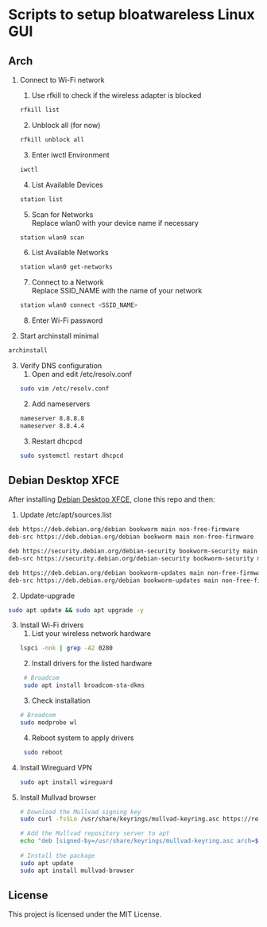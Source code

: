 # Scripts to setup bloatwareless Linux GUI

## Arch
1. Connect to Wi-Fi network
   1. Use rfkill to check if the wireless adapter is blocked
   ```bash
   rfkill list
   ```
   2. Unblock all (for now)
   ```bash
   rfkill unblock all
   ```
   3. Enter iwctl Environment
   ```bash
   iwctl
   ```
   4. List Available Devices
   ```bash
   station list
   ```
   5. Scan for Networks\
Replace wlan0 with your device name if necessary
   ```bash
   station wlan0 scan
   ```
   6. List Available Networks
   ```bash
   station wlan0 get-networks
   ```
   7. Connect to a Network\
Replace SSID_NAME with the name of your network
   ```bash
   station wlan0 connect <SSID_NAME>
   ```
   8. Enter Wi-Fi password
  
2. Start archinstall minimal
```bash
archinstall
```
3. Verify DNS configuration
   1. Open and edit /etc/resolv.conf
   ```bash
   sudo vim /etc/resolv.conf
   ```
   2. Add nameservers
   ```bash
   nameserver 8.8.8.8
   nameserver 8.8.4.4
   ```
   3. Restart dhcpcd
   ```bash
   sudo systemctl restart dhcpcd
   ```
## Debian Desktop XFCE

After installing [Debian Desktop XFCE](https://cdimage.debian.org/debian-cd/current/amd64/iso-dvd/), clone this repo and then:

1. Update /etc/apt/sources.list
```bash
deb https://deb.debian.org/debian bookworm main non-free-firmware
deb-src https://deb.debian.org/debian bookworm main non-free-firmware

deb https://security.debian.org/debian-security bookworm-security main non-free-firmware
deb-src https://security.debian.org/debian-security bookworm-security main non-free-firmware

deb https://deb.debian.org/debian bookworm-updates main non-free-firmware
deb-src https://deb.debian.org/debian bookworm-updates main non-free-firmware
```
2. Update-upgrade
```bash
sudo apt update && sudo apt upgrade -y
```
3. Install Wi-Fi drivers
    1. List your wireless network hardware
    ```bash
    lspci -nnk | grep -A2 0280
    ```
    2. Install drivers for the listed hardware
   ```bash
    # Broadcom
    sudo apt install broadcom-sta-dkms
    ```
    3. Check installation
    ```bash
    # Broadcom
    sudo modprobe wl
    ```
    4. Reboot system to apply drivers
   ```bash
    sudo reboot
    ```
4. Install Wireguard VPN
   ```bash
   sudo apt install wireguard
   ```
6. Install Mullvad browser
   ```bash
   # Download the Mullvad signing key
   sudo curl -fsSLo /usr/share/keyrings/mullvad-keyring.asc https://repository.mullvad.net/deb/mullvad-keyring.asc

   # Add the Mullvad repository server to apt
   echo "deb [signed-by=/usr/share/keyrings/mullvad-keyring.asc arch=$( dpkg --print-architecture )] https://repository.mullvad.net/deb/stable $(lsb_release -cs) main" | sudo tee /etc/apt/sources.list.d/mullvad.list
    
   # Install the package
   sudo apt update
   sudo apt install mullvad-browser
   ```
## License
This project is licensed under the MIT License.

